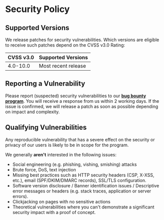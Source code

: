 # Security Policy

## Supported Versions

We release patches for security vulnerabilities. Which versions are eligible
to receive such patches depend on the CVSS v3.0 Rating:

| CVSS v3.0 | Supported Versions                        |
| --------- | ----------------------------------------- |
| 4.0-10.0  | Most recent release                       |

## Reporting a Vulnerability

Please report (suspected) security vulnerabilities to our **[bug bounty
program](https://hackerone.com/aiven_ltd)**. You will receive a response from
us within 2 working days. If the issue is confirmed, we will release a patch as
soon as possible depending on impact and complexity.

## Qualifying Vulnerabilities

Any reproducible vulnerability that has a severe effect on the security or
privacy of our users is likely to be in scope for the program.

We generally **aren't** interested in the following issues:
* Social engineering (e.g. phishing, vishing, smishing) attacks
* Brute force, DoS, text injection
* Missing best practices such as HTTP security headers (CSP, X-XSS, etc.),
  email (SPF/DKIM/DMARC records), SSL/TLS configuration.
* Software version disclosure / Banner identification issues / Descriptive
  error messages or headers (e.g. stack traces, application or server errors).
* Clickjacking on pages with no sensitive actions
* Theoretical vulnerabilities where you can't demonstrate a significant
  security impact with a proof of concept.
